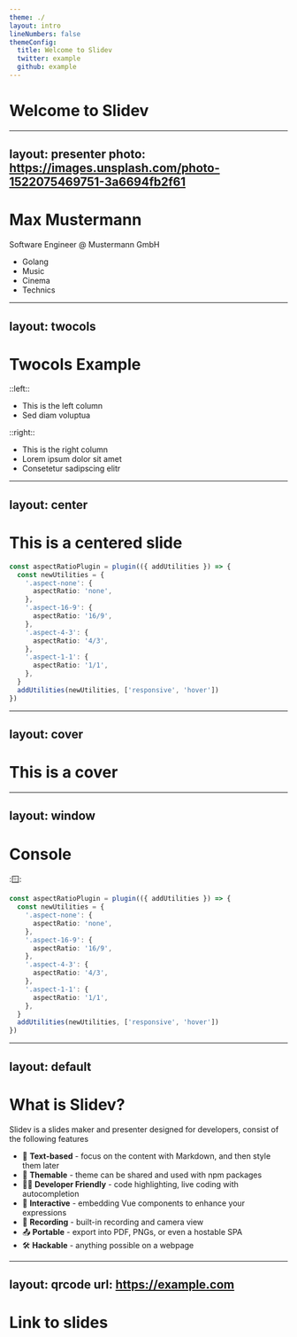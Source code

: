 ```yaml
---
theme: ./
layout: intro
lineNumbers: false
themeConfig:
  title: Welcome to Slidev
  twitter: example
  github: example
---
```

# Welcome to Slidev

---
layout: presenter
photo: https://images.unsplash.com/photo-1522075469751-3a6694fb2f61
---
# Max Mustermann

Software Engineer @ Mustermann GmbH

* Golang
* Music
* Cinema
* Technics

---
layout: twocols
---
# Twocols Example

::left::
- This is the left column
- Sed diam voluptua

::right::
- This is the right column
- Lorem ipsum dolor sit amet
- Consetetur sadipscing elitr

---
layout: center
---
# This is a centered slide

```ts
const aspectRatioPlugin = plugin(({ addUtilities }) => {
  const newUtilities = {
    '.aspect-none': {
      aspectRatio: 'none',
    },
    '.aspect-16-9': {
      aspectRatio: '16/9',
    },
    '.aspect-4-3': {
      aspectRatio: '4/3',
    },
    '.aspect-1-1': {
      aspectRatio: '1/1',
    },
  }
  addUtilities(newUtilities, ['responsive', 'hover'])
})
```

---
layout: cover
---
# This is a cover

---
layout: window
---
# Console

::window::
```ts
const aspectRatioPlugin = plugin(({ addUtilities }) => {
  const newUtilities = {
    '.aspect-none': {
      aspectRatio: 'none',
    },
    '.aspect-16-9': {
      aspectRatio: '16/9',
    },
    '.aspect-4-3': {
      aspectRatio: '4/3',
    },
    '.aspect-1-1': {
      aspectRatio: '1/1',
    },
  }
  addUtilities(newUtilities, ['responsive', 'hover'])
})
```

---
layout: default
---
# What is Slidev?

Slidev is a slides maker and presenter designed for developers, consist of the following features

- 📝 **Text-based** - focus on the content with Markdown, and then style them later
- 🎨 **Themable** - theme can be shared and used with npm packages
- 🧑‍💻 **Developer Friendly** - code highlighting, live coding with autocompletion
- 🤹 **Interactive** - embedding Vue components to enhance your expressions
- 🎥 **Recording** - built-in recording and camera view
- 📤 **Portable** - export into PDF, PNGs, or even a hostable SPA
- 🛠 **Hackable** - anything possible on a webpage

---
layout: qrcode
url: https://example.com
---
# Link to slides
